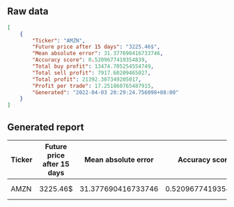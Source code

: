 ## **Raw data**
<!-- MARKDOWN-AUTO-DOCS:START (CODE:src=https://raw.githubusercontent.com/yapkhaichuen/LTSM-Stock-Predictor/main/data.json) -->
<!-- The below code snippet is automatically added from https://raw.githubusercontent.com/yapkhaichuen/LTSM-Stock-Predictor/main/data.json -->
```json
[
    {
        "Ticker": "AMZN",
        "Future price after 15 days": "3225.46$",
        "Mean absolute error": 31.377690416733746,
        "Accuracy score": 0.5209677419354839,
        "Total buy profit": 13474.705254554749,
        "Total sell profit": 7917.60209465027,
        "Total profit": 21392.307349205017,
        "Profit per trade": 17.251860765487915,
        "Generated": "2022-04-03 20:29:24.756098+08:00"
    }
]
```
<!-- The below code snippet is automatically added from https://raw.githubusercontent.com/yapkhaichuen/LTSM-Stock-Predictor/main/data.json -->
<!-- MARKDOWN-AUTO-DOCS:END -->

## **Generated report**
<!-- MARKDOWN-AUTO-DOCS:START (JSON_TO_HTML_TABLE:src=./data.json) -->
<table class="JSON-TO-HTML-TABLE"><thead><tr><th class="ticker-th">Ticker</th><th class="future-price-after-15-days-th">Future price after 15 days</th><th class="mean-absolute-error-th">Mean absolute error</th><th class="accuracy-score-th">Accuracy score</th><th class="total-buy-profit-th">Total buy profit</th><th class="total-sell-profit-th">Total sell profit</th><th class="total-profit-th">Total profit</th><th class="profit-per-trade-th">Profit per trade</th><th class="generated-th">Generated</th></tr></thead><tbody ><tr ><td class="ticker-td td_text">AMZN</td><td class="future-price-after-15-days-td td_text">3225.46$</td><td class="mean-absolute-error-td td_num">31.377690416733746</td><td class="accuracy-score-td td_num">0.5209677419354839</td><td class="total-buy-profit-td td_num">13474.705254554749</td><td class="total-sell-profit-td td_num">7917.60209465027</td><td class="total-profit-td td_num">21392.307349205017</td><td class="profit-per-trade-td td_num">17.251860765487915</td><td class="generated-td td_text">2022-04-03 20:29:24.756098+08:00</td></tr></tbody></table>
<!-- MARKDOWN-AUTO-DOCS:END -->
